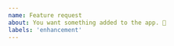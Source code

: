 ```yaml
---
name: Feature request
about: You want something added to the app. 🎉
labels: 'enhancement'
---
```


<!---
❗️❗️ Also, please consider donating ❗️❗️

Donations will ensure the following:

🔨 Long term maintenance of the project
🛣 Progress on the roadmap
🐛 Quick responses to bug reports and help requests
 -->

